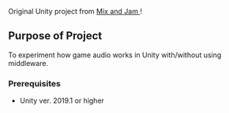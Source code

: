 
Original Unity project from [Mix and Jam ](https://github.com/mixandjam/Celeste-Movement)!

## Purpose of Project

To experiment how game audio works in Unity with/without using middleware.

### Prerequisites

-  Unity ver. 2019.1 or higher